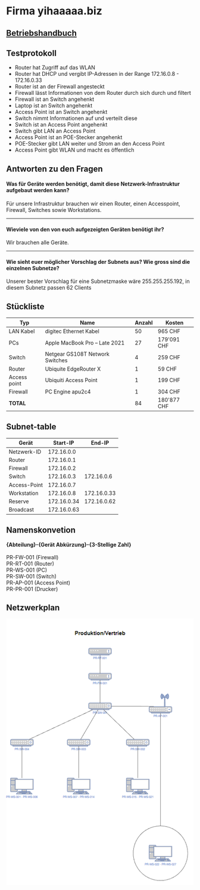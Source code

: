 # Firma yihaaaaa.biz

## [Betriebshandbuch](https://github.com/InCrafter/yihaaaaa.biz/wiki "yihaaaaa.biz Wiki")

## Testprotokoll

- Router hat Zugriff auf das WLAN
- Router hat DHCP und vergibt IP-Adressen in der Range 172.16.0.8 - 172.16.0.33
- Router ist an der Firewall angesteckt
- Firewall lässt Informationen von dem Router durch sich durch und filtert
- Firewall ist an Switch angehenkt
- Laptop ist an Switch angehenkt
- Access Point ist an Switch angehenkt
- Switch nimmt Informationen auf und verteilt diese
- Switch ist an Access Point angehenkt
- Switch gibt LAN an Access Point
- Access Point ist an POE-Stecker angehenkt
- POE-Stecker gibt LAN weiter und Strom an den Access Point
- Access Point gibt WLAN und macht es öffentlich

## Antworten zu den Fragen

#### Was für Geräte werden benötigt, damit diese Netzwerk-Infrastruktur aufgebaut werden kann?

Für unsere Infrastruktur brauchen wir einen Router, einen Accesspoint, Firewall, Switches sowie Workstations.

---

#### Wieviele von den von euch aufgezeigten Geräten benötigt ihr?

Wir brauchen alle Geräte.

---

#### Wie sieht euer möglicher Vorschlag der Subnets aus? Wie gross sind die einzelnen Subnetze?

Unserer bester Vorschlag für eine Subnetzmaske wäre 255.255.255.192, in diesem Subnetz passen 62 Clients

## Stückliste

| Typ          | Name                            | Anzahl | Kosten      |
|--------------|---------------------------------|--------|-------------|
| LAN Kabel    | digitec Ethernet Kabel          | 50     | 965 CHF     |
| PCs          | Apple MacBook Pro – Late 2021   | 27     | 179'091 CHF |
| Switch       | Netgear GS108T Network Switches | 4      | 259 CHF     |
| Router       | Ubiquite EdgeRouter X           | 1      | 59 CHF      |
| Access point | Ubiquiti Access Point           | 1      | 199 CHF     |
| Firewall     | PC Engine apu2c4                | 1      | 304 CHF     |
| **TOTAL**    |                                 | 84     | 180'877 CHF |

## Subnet-table

| Gerät        | Start-IP    | End-IP      |
|--------------|-------------|-------------|
| Netzwerk-ID  | 172.16.0.0  |             |
| Router       | 172.16.0.1  |             |
| Firewall     | 172.16.0.2  |             |
| Switch       | 172.16.0.3  | 172.16.0.6  |
| Access-Point | 172.16.0.7  |             |
| Workstation  | 172.16.0.8  | 172.16.0.33 |
| Reserve      | 172.16.0.34 | 172.16.0.62 |
| Broadcast    | 172.16.0.63 |             |

## Namenskonvetion

**{Abteilung}-{Gerät Abkürzung}-{3-Stellige Zahl}**\
\
PR-FW-001 (Firewall)\
PR-RT-001 (Router)\
PR-WS-001 (PC)\
PR-SW-001 (Switch)\
PR-AP-001 (Access Point)\
PR-PR-001 (Drucker)

## Netzwerkplan

[![plan](/Planungsarbeiten/Netzwerkplan.png)](https://github.com/InCrafter/yihaaaaa.biz/blob/main/Planungsarbeiten/Netzwerkplan.png)
